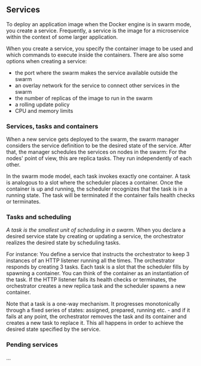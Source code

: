 ## Services

To deploy an application image when the Docker engine is in swarm mode, you create a service. Frequently, a service is the image for a microservice within the context of some larger application.

When you create a service, you specify the container image to be used and which commands to execute inside the containers. There are also some options when creating a service:
* the port where the swarm makes the service available outside the swarm
* an overlay network for the service to connect other services in the swarm
* the number of replicas of the image to run in the swarm
* a rolling update policy
* CPU and memory limits

### Services, tasks and containers

When a new service gets deployed to the swarm, the swarm manager considers the service definition to be the desired state of the service. After that, the manager schedules the services on nodes in the swarm: For the nodes' point of view, this are replica tasks. They run independently of each other.

 In the swarm mode model, each task invokes exactly one container.  A task is analogous to a slot where the scheduler places a container. Once the container is up and running, the scheduler recognizes that the task is in a running state. The task will be terminated if the container fails health checks or terminates.
 
### Tasks and scheduling

*A task is the smallest unit of scheduling in a swarm*. When you declare a desired service state by creating or updating a service, the orchestrator realizes the desired state by scheduling tasks.

For instance: You define a service that instructs the orchestrator to keep 3 instances of an HTTP listener running all the times. The orchestrator responds by creating 3 tasks. Each task is a slot that the scheduler fills by spawning a container. You can think of the container as an instantiation of the task. If the HTTP listener fails its health checks or terminates, the orchestrator creates a new replica task and the scheduler spawns a new container.

Note that a task is a one-way mechanism. It progresses monotonically through a fixed series of states: assigned, prepared, running etc. - and if it fails at any point, the orchestrator removes the task and its container and creates a new task to replace it. This all happens in order to achieve the desired state specified by the service.

### Pending services

...

